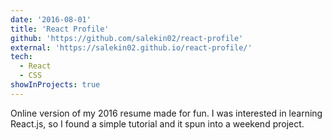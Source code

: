 ```yaml
---
date: '2016-08-01'
title: 'React Profile'
github: 'https://github.com/salekin02/react-profile'
external: 'https://salekin02.github.io/react-profile/'
tech:
  - React
  - CSS
showInProjects: true
---
```


Online version of my 2016 resume made for fun. I was interested in learning React.js, so I found a simple tutorial and it spun into a weekend project.
